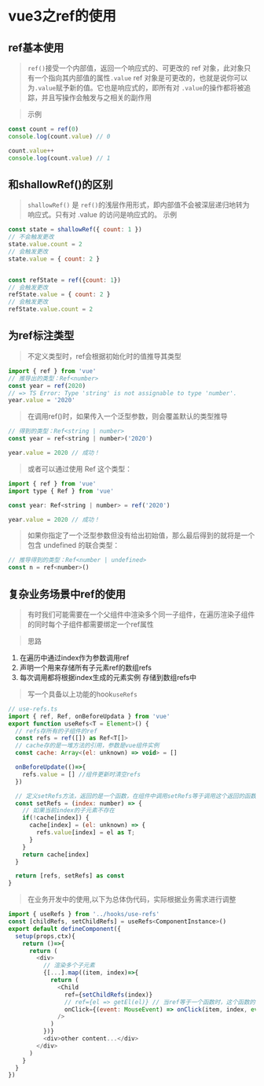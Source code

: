 # vue3之ref的使用

## ref基本使用
> `ref()`接受一个内部值，返回一个响应式的、可更改的 ref 对象，此对象只有一个指向其内部值的属性`.value`
> ref 对象是可更改的，也就是说你可以为`.value`赋予新的值。它也是响应式的，即所有对 `.value`的操作都将被追踪，并且写操作会触发与之相关的副作用

> 示例
```js
const count = ref(0)
console.log(count.value) // 0

count.value++
console.log(count.value) // 1
```

## 和shallowRef()的区别
> `shallowRef()` 是 `ref()`的浅层作用形式，即内部值不会被深层递归地转为响应式。只有对 .value 的访问是响应式的。
> 示例
```js
const state = shallowRef({ count: 1 })
// 不会触发更改
state.value.count = 2
// 会触发更改
state.value = { count: 2 }


const refState = ref({count: 1})
// 会触发更改
refState.value = { count: 2 }
// 会触发更改
refState.value.count = 2
```

## 为ref标注类型

> 不定义类型时，ref会根据初始化时的值推导其类型

```js
import { ref } from 'vue'
// 推导出的类型：Ref<number>
const year = ref(2020)
// => TS Error: Type 'string' is not assignable to type 'number'.
year.value = '2020'
```

> 在调用ref()时，如果传入一个泛型参数，则会覆盖默认的类型推导

```js
// 得到的类型：Ref<string | number>
const year = ref<string | number>('2020')

year.value = 2020 // 成功！
```

> 或者可以通过使用 Ref 这个类型：

```js
import { ref } from 'vue'
import type { Ref } from 'vue'

const year: Ref<string | number> = ref('2020')

year.value = 2020 // 成功！
```

> 如果你指定了一个泛型参数但没有给出初始值，那么最后得到的就将是一个包含 undefined 的联合类型：

```js
// 推导得到的类型：Ref<number | undefined>
const n = ref<number>()
```

## 复杂业务场景中ref的使用

> 有时我们可能需要在一个父组件中渲染多个同一子组件，在遍历渲染子组件的同时每个子组件都需要绑定一个ref属性

> 思路
1. 在遍历中通过index作为参数调用ref
2. 声明一个用来存储所有子元素ref的数组refs
3. 每次调用都将根据index生成的元素实例 存储到数组refs中

> 写一个具备以上功能的hook`useRefs`
```js
// use-refs.ts
import { ref, Ref, onBeforeUpdata } from 'vue'
export function useRefs<T = Element>() {
  // refs存所有的子组件的ref
  const refs = ref([]) as Ref<T[]>
  // cache存的是一堆方法的引用，参数是vue组件实例
  const cache: Array<(el: unknown) => void> = []

  onBeforeUpdate(()=>{
    refs.value = [] //组件更新时清空refs
  })

  // 定义setRefs方法，返回的是一个函数，在组件中调用setRefs等于调用这个返回的函数
  const setRefs = (index: number) => {
    // 如果当前index的子元素不存在
    if(!cache[index]) {
      cache[index] = (el: unknown) => {
        refs.value[index] = el as T;
      }
    }
    return cache[index]
  }

  return [refs, setRefs] as const
}
```
> 在业务开发中的使用,以下为总体伪代码，实际根据业务需求进行调整

```js
import { useRefs } from '../hooks/use-refs'
const [childRefs, setChildRefs] = useRefs<ComponentInstance>()
export default defineComponent({
  setup(props,ctx){
    return ()=>{
      return (
        <div>
          // 渲染多个子元素
          {[...].map((item, index)=>{
            return (
              <Child
                ref={setChildRefs(index)}
                // ref={el => getEl(el)} // 当ref等于一个函数时，这个函数的参数是当前组件实例
                onClick={(event: MouseEvent) => onClick(item, index, event)}
              />
            )
          })}
          <div>other content...</div>
        </div>
      )
    }
  }
})
```